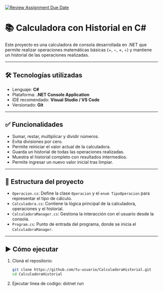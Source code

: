 [![Review Assignment Due Date](https://classroom.github.com/assets/deadline-readme-button-22041afd0340ce965d47ae6ef1cefeee28c7c493a6346c4f15d667ab976d596c.svg)](https://classroom.github.com/a/yWedu6XH)

# 📚 Calculadora con Historial en C#

Este proyecto es una calculadora de consola desarrollada en .NET que permite realizar operaciones matemáticas básicas (+, −, ×, ÷) y mantiene un historial de las operaciones realizadas.

---

## 🛠️ Tecnologías utilizadas

- Lenguaje: **C#**
- Plataforma: **.NET Console Application**
- IDE recomendado: **Visual Studio / VS Code**
- Versionado: **Git**

---

## ✅ Funcionalidades

- Sumar, restar, multiplicar y dividir números.
- Evita divisiones por cero.
- Permite reiniciar el valor actual de la calculadora.
- Guarda un historial de todas las operaciones realizadas.
- Muestra el historial completo con resultados intermedios.
- Permite ingresar un nuevo valor inicial tras limpiar.

---

## 🧠 Estructura del proyecto

- `Operacion.cs`: Define la clase `Operacion` y el `enum TipoOperacion` para representar el tipo de cálculo.
- `Calculadora.cs`: Contiene la lógica principal de la calculadora, operaciones y el historial.
- `CalculadoraManager.cs`: Gestiona la interacción con el usuario desde la consola.
- `Program.cs`: Punto de entrada del programa, donde se inicia el `CalculadoraManager`.

---

## ▶️ Cómo ejecutar

1. Cloná el repositorio:
   ```bash
   git clone https://github.com/tu-usuario/CalculadoraHistorial.git
   cd CalculadoraHistorial
2. Ejecutar linea de codigo:
  dotnet run
